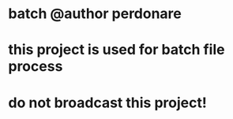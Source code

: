 # batch @author perdonare
# this project is used for  batch file process
# do not broadcast this project!
